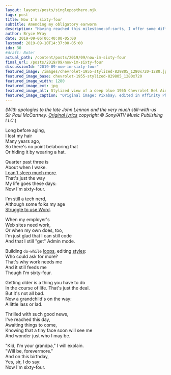 ```yaml
---
layout: layouts/posts/singleposthero.njk
tags: post
title: Now I’m sixty-four
subtitle: Amending my obligatory earworm
description: "Having reached this milestone-of-sorts, I offer some different wording for a Lennon/McCartney classic that suits me today."
author: Bryce Wray
date: 2019-09-06T06:40:00-05:00
lastmod: 2019-09-10T14:37:00-05:00
idx: 30
#draft: Note!
actual_path: /content/posts/2019/09/now-im-sixty-four
final_url: /posts/2019/09/now-im-sixty-four
discussionId: "2019-09-now-im-sixty-four"
featured_image: /images/chevrolet-1955-stylized-829805_1280x720-1280.jpg
featured_image_base: chevrolet-1955-stylized-829805_1280x720
featured_image_width: 1280
featured_image_ext: jpg
featured_image_alt: Stylized view of a deep blue 1955 Chevrolet Bel Air two-door automobile
featured_image_caption: "Original image: Pixabay; edited in Affinity Photo" # quotation marks to allow colon
---
```


*(With apologies to the late John&nbsp;Lennon and the very much still-with-us Sir&nbsp;Paul&nbsp;McCartney. [Original lyrics](https://en.wikipedia.org/wiki/When_I'm_Sixty-Four) copyright &copy; Sony/ATV Music Publishing LLC.*)

Long before aging,  
I lost my hair  
Many years ago,  
So there's no point belaboring that  
Or hiding it by wearing a hat.

Quarter past three is  
About when I wake.  
[I can't sleep much more](https://www.sleepfoundation.org/articles/aging-and-sleep).  
That's just the way  
My life goes these days:  
Now I'm sixty-four.

I'm still a tech nerd,  
Although some folks my age  
[Struggle to use Word](https://www.dummies.com/software/microsoft-office/office-2019-for-seniors-for-dummies-cheat-sheet/).

When my employer's  
Web sites need work,  
Or when my own does, too,  
I'm just glad that I can still code  
And that I still "get" Admin mode.

Building `do-while` [loops](https://developer.mozilla.org/en-US/docs/Web/JavaScript/Reference/Statements/do...while), editing [styles](https://developer.mozilla.org/en-US/docs/Web/CSS):  
Who could ask for more?  
That's why work needs me  
And it still feeds me  
Though I'm sixty-four.

Getting older is a thing you have to do  
In the course of life. That's just the deal.  
But it's not all bad.  
Now a grandchild's on the way:  
A little lass or lad.

Thrilled with such good news,  
I've reached this day,  
Awaiting things to come,   
Knowing that a tiny face soon will see me  
And wonder just who I may be.

"Kid, I'm your grandpa," I will explain.  
"Will be, forevermore."  
And on this birthday,  
Yes, sir, I do say:  
Now I'm sixty-four.